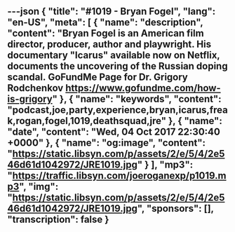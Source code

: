 ---json
{
  "title": "#1019 - Bryan Fogel",
  "lang": "en-US",
  "meta": [
    {
      "name": "description",
      "content": "Bryan Fogel is an American film director, producer, author and playwright. His documentary \"Icarus\" available now on Netflix, documents the uncovering of the Russian doping scandal. GoFundMe Page for Dr. Grigory Rodchenkov https://www.gofundme.com/how-is-grigory"
    },
    {
      "name": "keywords",
      "content": "podcast,joe,party,experience,bryan,icarus,freak,rogan,fogel,1019,deathsquad,jre"
    },
    {
      "name": "date",
      "content": "Wed, 04 Oct 2017 22:30:40 +0000"
    },
    {
      "name": "og:image",
      "content": "https://static.libsyn.com/p/assets/2/e/5/4/2e546d61d1042972/JRE1019.jpg"
    }
  ],
  "mp3": "https://traffic.libsyn.com/joeroganexp/p1019.mp3",
  "img": "https://static.libsyn.com/p/assets/2/e/5/4/2e546d61d1042972/JRE1019.jpg",
  "sponsors": [],
  "transcription": false
}
---
<episode-header />

<timemark seconds="0" />

<transcribe-call-to-action />

<episode-footer />
